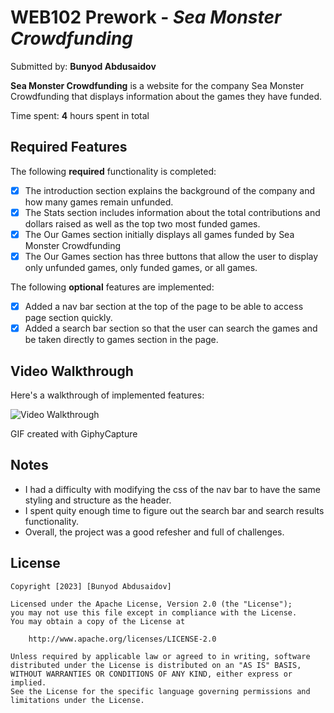 # WEB102 Prework - *Sea Monster Crowdfunding*

Submitted by: **Bunyod Abdusaidov**

**Sea Monster Crowdfunding** is a website for the company Sea Monster Crowdfunding that displays information about the games they have funded.

Time spent: **4** hours spent in total

## Required Features

The following **required** functionality is completed:

* [x] The introduction section explains the background of the company and how many games remain unfunded.
* [x] The Stats section includes information about the total contributions and dollars raised as well as the top two most funded games.
* [x] The Our Games section initially displays all games funded by Sea Monster Crowdfunding
* [x] The Our Games section has three buttons that allow the user to display only unfunded games, only funded games, or all games.

The following **optional** features are implemented:

* [x] Added a nav bar section at the top of the page to be able to access page section quickly.
* [x] Added a search bar section so that the user can search the games and be taken directly to games section in the page.

## Video Walkthrough

Here's a walkthrough of implemented features:

<img src='https://github.com/bunyodabdusaidov/web102_prework/blob/main/assets/web102-prework-workthrough.gif' title='Video Walkthrough' width='' alt='Video Walkthrough' />

GIF created with GiphyCapture  

## Notes

* I had a difficulty with modifying the css of the nav bar to have the same styling and structure as the header.
* I spent quity enough time to figure out the search bar and search results functionality.
* Overall, the project was a good refesher and full of challenges.

## License

    Copyright [2023] [Bunyod Abdusaidov]

    Licensed under the Apache License, Version 2.0 (the "License");
    you may not use this file except in compliance with the License.
    You may obtain a copy of the License at

        http://www.apache.org/licenses/LICENSE-2.0

    Unless required by applicable law or agreed to in writing, software
    distributed under the License is distributed on an "AS IS" BASIS,
    WITHOUT WARRANTIES OR CONDITIONS OF ANY KIND, either express or implied.
    See the License for the specific language governing permissions and
    limitations under the License.
